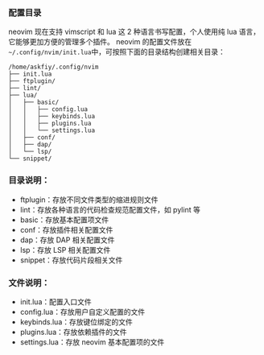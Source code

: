 ### 配置目录

neovim 现在支持 vimscript 和 lua 这 2 种语言书写配置，个人使用纯 lua 语言，它能够更加方便的管理多个插件。
neovim 的配置文件放在 `~/.config/nvim/init.lua`中，可按照下面的目录结构创建相关目录：

```
/home/askfiy/.config/nvim
├── init.lua
├── ftplugin/
├── lint/
├── lua/
│   ├── basic/
│   │   ├── config.lua
│   │   ├── keybinds.lua
│   │   ├── plugins.lua
│   │   └── settings.lua
│   ├── conf/
│   ├── dap/
│   └── lsp/
└── snippet/
```

### 目录说明：

- ftplugin：存放不同文件类型的缩进规则文件
- lint：存放各种语言的代码检查规范配置文件，如 pylint 等
- basic：存放基本配置项文件
- conf：存放插件相关配置文件
- dap：存放 DAP 相关配置文件
- lsp：存放 LSP 相关配置文件
- snippet：存放代码片段相关文件

### 文件说明：

- init.lua：配置入口文件
- config.lua：存放用户自定义配置的文件
- keybinds.lua：存放键位绑定的文件
- plugins.lua：存放依赖插件的文件
- settings.lua：存放 neovim 基本配置项的文件
